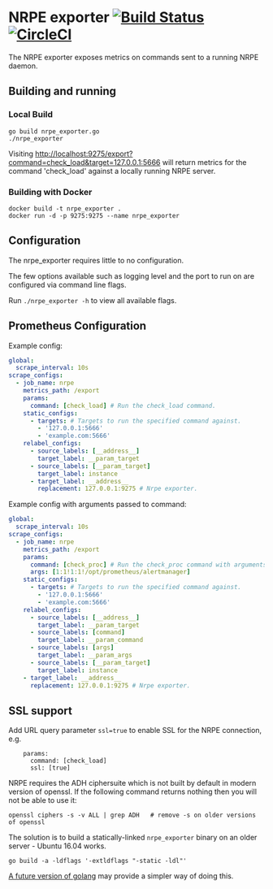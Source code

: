 # NRPE exporter [![Build Status](https://travis-ci.org/RobustPerception/nrpe_exporter.svg?branch=master)](https://travis-ci.org/RobustPerception/nrpe_exporter) [![CircleCI](https://circleci.com/gh/RobustPerception/nrpe_exporter.svg?style=shield)](https://circleci.com/gh/RobustPerception/nrpe_exporter)

The NRPE exporter exposes metrics on commands sent to a running NRPE daemon.

## Building and running

### Local Build

    go build nrpe_exporter.go
    ./nrpe_exporter

Visiting [http://localhost:9275/export?command=check_load&target=127.0.0.1:5666](http://localhost:9275/export?command=check_load&target=127.0.0.1:5666)
will return metrics for the command 'check_load' against a locally running NRPE server.

### Building with Docker

    docker build -t nrpe_exporter .
    docker run -d -p 9275:9275 --name nrpe_exporter

## Configuration

The nrpe_exporter requires little to no configuration.

The few options available such as logging level and the port to run on are configured via command line flags.

Run `./nrpe_exporter -h` to view all available flags.

## Prometheus Configuration

Example config:
```yml
global:
  scrape_interval: 10s
scrape_configs:
  - job_name: nrpe
    metrics_path: /export
    params:
      command: [check_load] # Run the check_load command.
    static_configs:
      - targets: # Targets to run the specified command against.
        - '127.0.0.1:5666'
        - 'example.com:5666'
    relabel_configs:
      - source_labels: [__address__]
        target_label: __param_target
      - source_labels: [__param_target]
        target_label: instance
      - target_label: __address__
        replacement: 127.0.0.1:9275 # Nrpe exporter.

```
Example config with arguments passed to command:
```yml
global:
  scrape_interval: 10s
scrape_configs:
  - job_name: nrpe
    metrics_path: /export
    params:
      command: [check_proc] # Run the check_proc command with arguments.
      args: [1:1!1:1!/opt/prometheus/alertmanager]
    static_configs:
      - targets: # Targets to run the specified command against.
        - '127.0.0.1:5666'
        - 'example.com:5666'
    relabel_configs:
      - source_labels: [__address__]
        target_label: __param_target
      - source_labels: [command]
        target_label: __param_command
      - source_labels: [args]
        target_label: __param_args
      - source_labels: [__param_target]
        target_label: instance
    - target_label: __address__
      replacement: 127.0.0.1:9275 # Nrpe exporter.
```


## SSL support

Add URL query parameter `ssl=true` to enable SSL for the NRPE connection, e.g.

```
    params:
      command: [check_load]
      ssl: [true]
```

NRPE requires the ADH ciphersuite which is not built by default in modern
version of openssl. If the following command returns nothing then you will
not be able to use it:

```
openssl ciphers -s -v ALL | grep ADH   # remove -s on older versions of openssl
```

The solution is to build a statically-linked `nrpe_exporter` binary on an
older server - Ubuntu 16.04 works.

```
go build -a -ldflags '-extldflags "-static -ldl"'
```

[A future version of golang](https://github.com/golang/go/issues/26492) may
provide a simpler way of doing this.
